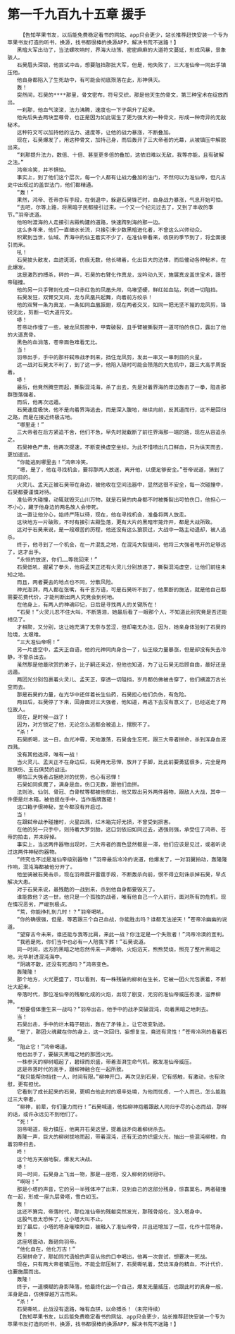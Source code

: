 # 第一千九百九十五章 援手
        【告知苹果书友，以后能免费稳定看书的网站、app只会更少，站长推荐赶快安装一个专为苹果书友打造的听书，换源，找书都很棒的换源APP，解决书荒不迷路！】
       黑暗大军出动了，当法螺吹响时，界海大动荡，密密麻麻的大道符文蔓延，形成风暴，景象骇人。
       石昊眉头深锁，他尝试冲击，想要阻挡那批大军，但是，他失败了，三大准仙帝一同出手镇压他。
       他自身都陷入了生死劫中，有可能会彻底殒落在此，形神俱灭。
       轰！
       突然间，石昊的****那里，骨文密布，符号交织，那是他天生的骨文，第三种宝术在绽放而出。
       一刹那，他血气滚滚，法力沸腾，速度也一下子飙升了起来。
       他先后失去两块至尊骨，也正是因为如此诞生了更为强大的一种骨文，形成一种奇异的无敌秘术。
       这种符文可以加持他的法力、速度等，让他的战力暴涨，不断叠加。
       现在，石昊爆发了，用这种骨文，加持己身，而后轰开了三大帝者的光幕，从被镇压中解脱出来。
       “刹那提升法力，数倍、十倍、甚至更多倍的叠加，这依旧难以无敌，我等亦能，且有破解之法。”
       鸿帝冷笑，并不惧怕。
       事实上，到了他们这个层次，每一个人都有让战力叠加的法门，不然何以为准仙帝，但凡古史中出现过的盖世法门，他们都精通。
       “轰！”
       果然，鸿帝、苍帝亦有手段，在倒退中，躲避石昊锋芒时，自身战力暴涨，气息开始可怕。
       “去吧，尔等上路，将黑暗子民都接引过来。一个又一个纪元过去了，又到了丰收的季节。”羽帝说道。
       他吩咐渡海的人走接引古殿构建的道路，快速跨到海的那一边。
       这么多年来，他们一直细水长流，只接引来少数黑暗进化者，不曾这么兴师动众。
       积累到当世，仙域、界海中的仙王着实不少了，在准仙帝看来，收获的季节到了，将全面接引而来。
       吼！
       石昊披头散发，血迹斑斑，伤痕无数，他长啸着，化出巨大的法体，而后催动各种秘术，在此爆发。
       这是激烈的搏杀，砰的一声，石昊的右臂化作真龙，龙吟动九天，施展真龙盖世宝术，跟苍帝碰撞。
       他的另一只手臂则化成一只赤红色的凤凰头颅，鸟喙坚硬，鲜红如血钻，刺透一切阻挡。
       石昊发狂，双臂交叉间，龙与凤凰共起舞，向着前方绞杀！
       他的双臂一条为真龙，一条如同血凰振翅，现在两者交叉，如同一把无坚不摧的龙凤剪，锋锐无比，剪断一切大道符文。
       哧！
       苍帝动作慢了一些，被龙凤剪擦中，甲胄破裂，且手臂被撕裂开一道可怕的伤口，露出了他的大道真骨。
       黑色的血淌落，苍帝面色难看无比。
       当！
       羽帝出手，手中的那杆弑帝战矛刺来，挡住龙凤剪，发出一串又一串刺目的火星。
       这一战对石昊太不利了，到了这一步，他陷入随时可能会殒落的大危机中，跟三大高手周旋着。
       哧！
       最后，他竟然腾空而起，撕裂混沌海，杀了出去，先是对着界海的岸边轰击了一拳，阻击那群堕落强者。
       而后，他再次远遁。
       石昊速度极快，他不是向着界海逃去，而是深入腹地，继续向前，反其道而行，这不是回归之路，而是在接近终极古地。
       “哪里走！”
       三大帝者在后方紧追不舍，他们不急，早先时就截断了前往界海那一端的路，现在从容追杀之。
       石昊神色严肃，他再次提速，不断变换虚空坐标，为此不惜喷出几口鲜血，只为纵天而去，更加遥远。
       “你能逃到哪里去！”鸿帝冷笑。
       “嗯，是了，他在寻找机会，要将那两人放逐，离开他，以便足够安全。”苍帝说道，猜到了荒的目的。
       火灵儿、孟天正被石昊带在身边，被他收在空间法器中，显然这很不安全，每一次碰撞中，石昊都要谨慎对待。
       准仙帝大碰撞，动辄就毁灭山川万物，就是石昊的肉身都不时被撕裂出可怕伤口，他担心一不小心，藏于他身边的两名故人会惨死。
       这一直让他分心，始终严阵以待，现在，他在寻找机会，准备将两人放走。
       这块地方一片破败，不时有接引古殿坠落，更有大片的黑暗牢笼炸开，都是大战所致。
       这对于石昊来说，是一段艰苦的历程，他还没有这么狼狈过，大战中一路主动退却，被人追杀。
       终于，他寻到了一个机会，在一片混乱之地，在混沌大裂缝间，他将三大强者甩开的足够远了，这才出手。
       “永恒的放逐，你们……等我回来！”
       石昊低吼，握紧了拳头，他将孟天正还有火灵儿分别放逐了，撕裂混沌虚空，让他们前往未知之地。
       而且，两者要去的地点也不同，分散风险。
       神光澎湃，两人都在张嘴，有千言万语，可是石昊听不到了，他果断的施法，就是他自己都需要花费代价，才能判断出两人究竟会到何地。
       在他身上，有两人的神魂印记，日后是寻找两人的关键所在！
       “石昊！”火灵儿忍不住大叫，不断落泪，她最后看了一眼那个人，不知道此别究竟是否还能相见了。
       才相聚，又分别，这让她充满了无奈与苦涩，但却毫无办法，因为，她亲身体验到了石昊的险境，太艰难。
       “三大准仙帝啊！”
       另一片虚空中，孟天正自语，他的元神同肉身合一了，仙王级力量暴涨，但是却没有失去冷静，不曾杀出去。
       虽然那是他最欣赏的弟子，比子嗣还亲近，但他也知道，为了让石昊无后顾自由，最好还是远遁。
       两团光分别包裹着火灵儿、孟天正，穿透一切阻挡，岁月都仿佛被击穿了，他们横渡万古长空而去。
       那是石昊的力量，在光华中还伴着长生仙药，石昊担心他们负伤，有危险。
       两日后，石昊停了下来，回身面对三大强者，他知道，再逃下去没有意义了，已经送走了两位故人。
       现在，是时候一战了！
       因为，对方锁定了他，无论怎么逃都会被追上，摆脱不了。
       “杀！”
       石昊断喝，这一日，血光冲霄，天地激荡，石昊舍生忘死，跟三大帝者拼命，杀到浑身血液四溅。
       没有其他选择，唯有一战！
       当火灵儿、孟天正不在身边后，石昊再无忌惮，放开了手脚，比此前要勇猛很多，完全是两败俱伤、玉石俱焚的战法。
       哪怕三大强者占据绝对的优势，也心有忌惮！
       石昊如同疯魔了，满身是血，伤口无数，跟他们血拼。
       法则池、仙剑、骨冠、白骨杖等都被他祭出，他又取出另外两件器物，跟敌人大战，其中一件便是烂木箱，被他提在手中，当作盾牌轰砸！
       这口箱子很神秘，至今都没有开启过。
       当！
       在跟弑帝战矛碰撞时，火星四溅，烂木箱完好无损，不曾受到损害。
       在他的另一只手中，则持着大罗剑胎，这口剑依旧如同过去，遇强则强，承受住了鸿帝、苍帝的拍击，并未碎掉。
       事实上，当这两件器物出现时，三大帝者的面色显然都是一滞，他们应该是见过，或者听说过这两件神秘的器物。
       “终究也不过是准仙帝级别器物！”羽帝最后冷冷的说道，他爆发了，一对羽翼拍动，轰隆隆作响，混沌海都被他分开了。
       他坐骑被石昊击杀，现在羽帝展开雷霆手段，不断轰杀向前，恨不得立刻诛杀掉石昊，早点解决大患。
       对于石昊来说，最残酷的一战到来，杀到他自身都要毁灭了。
       谁能救他？这一世，他只是一个孤独的战者，唯有他自己一个人前行，面对所有的危机，现在情况恶劣，严峻到极点。
       “荒，你能挣扎到几时！？”羽帝喝吼。
       “你的确很强，但是，等若跟三个自己血战，你能胜出吗？谁都无法逆天！”苍帝冷幽幽的说道。
       “望穿古今未来，谁还能与我等比肩，来此一战？你注定是一个失败者！”鸿帝冷漠的宣判。
       “我若是死，你们当中也必有一人陪我下葬！”石昊说道。
       同一时间，远方的黑暗之地忽然传来一声爆响，火焰滔天，熊熊焚烧，照亮了整片黑暗之地，光华射进混沌海中。
       “阴魂不散，还没有死透吗？”鸿帝变色。
       轰隆隆！
       那个地方，火光更盛了，可以看到，有一株残破的柳树在生长，它被一团火光包裹着，不断壮大起来。
       帝落时代，那位准仙帝的残躯化成的火焰，出现了剧变，无穷的准仙帝威压弥漫，滋养柳神。
       “想要借体重生来一战吗？”羽帝出击，他手中的战矛突破混沌，向着黑暗之地刺去。
       当！
       石昊出击，手中的烂木箱子砸出，轰在了矛锋上，让它改变轨迹。
       “是了，那团火魂藏在你的身上，这一次回归，妄想复生，竟还有灵性！”苍帝冷冽的看着石昊。
       “阻止它！”鸿帝喝道。
       他也出手了，要破灭黑暗之地的那团火光。
       一株参天的柳树崛起了，碧绿而炽盛，带着澎湃生命气机，散发准仙帝威压。
       这是帝落时代的高手，跟柳神融合在一起所致。
       “我只能帮你挡住一人，时间有限。”柳神开口，再次见到石昊，它有感触，有激动，也有欣慰，更有担忧。
       它看到了成长起来的石昊，更明白他此时的艰辛处境，为他而忧虑，一个人而已，怎么能胜过三大帝者。
       “柳神，前辈，你们量力而行！”石昊喊道，他怕柳神抱着跟敌人同归于尽的心态而战，那样的话，或许永远见不到他们了。
       “死！”
       羽帝喝道，极力镇压，他离开石昊这里，提着战矛向着柳树杀去。
       轰隆一声，巨大的柳树拔地而起，带着混沌，还有无边的炽盛火光，抽出一些混沌柳枝，向着羽帝扫去。
       咚！
       这个地方天崩地裂，爆发大决战。
       哧！
       同一时间，石昊身上飞出一物，那是一座塔，没入柳树的树冠中。
       “啊呀！”
       那是小塔的声音，它的另一半残体冲了出来，见到自己的这部分残身，惊喜莫名，两者碰撞在一起，形成一座九层骨塔，雪白如玉。
       轰！
       这还不算完，帝落时代，那位准仙帝的残躯突然发光，那残骨熔化，没入塔身中。
       这股气息太恐怖了，让小塔大叫不止。
       到了最后，小塔的塔身璀璨刺目，被融入了准仙帝骨，并且还增加了一层，化作十层塔身。
       轰！
       这座塔震动，轰砸向羽帝。
       “他化自在，他化万古！”
       石昊拼命了，那如同咒语般的声音从他的口中喝出，他再一次尝试，想要决一死战。
       现在，只有两大帝者镇压他，不能全部压制了，石昊嘶吼着，焚烧浑身的精血，不计代价，也要施展而出。
       轰隆！
       终于，一道模糊的身影降落，他最终化出一个自己，爆发无量威压，也跟此时的真身一般，浑身是血，仿佛穿越万古而来。
       “杀！”
       石昊嘶吼，此战没有退路，唯有血拼，以命搏杀！（未完待续）
       【告知苹果书友，以后能免费稳定看书的网站、app只会更少，站长推荐赶快安装一个专为苹果书友打造的听书，换源，找书都很棒的换源APP，解决书荒不迷路！】